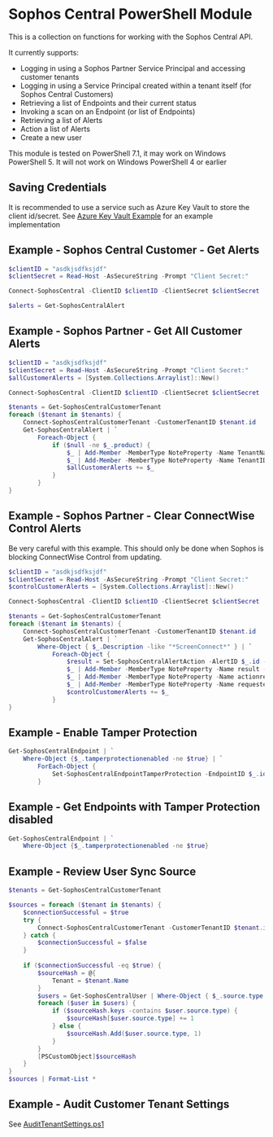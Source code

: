 # Sophos Central PowerShell Module

This is a collection on functions for working with the Sophos Central API.

It currently supports:

* Logging in using a Sophos Partner Service Principal and accessing customer tenants
* Logging in using a Service Principal created within a tenant itself (for Sophos Central Customers)
* Retrieving a list of Endpoints and their current status
* Invoking a scan on an Endpoint (or list of Endpoints)
* Retrieving a list of Alerts
* Action a list of Alerts
* Create a new user

This module is tested on PowerShell 7.1, it may work on Windows PowerShell 5. It will not work on Windows PowerShell 4 or earlier

## Saving Credentials

It is recommended to use a service such as Azure Key Vault to store the client id/secret. See [Azure Key Vault Example](./AzureKeyVaultExample.md) for an example implementation

## Example - Sophos Central Customer - Get Alerts

``` powershell
$clientID = "asdkjsdfksjdf"
$clientSecret = Read-Host -AsSecureString -Prompt "Client Secret:"

Connect-SophosCentral -ClientID $clientID -ClientSecret $clientSecret

$alerts = Get-SophosCentralAlert
```

## Example - Sophos Partner - Get All Customer Alerts

``` powershell
$clientID = "asdkjsdfksjdf"
$clientSecret = Read-Host -AsSecureString -Prompt "Client Secret:"
$allCustomerAlerts = [System.Collections.Arraylist]::New()

Connect-SophosCentral -ClientID $clientID -ClientSecret $clientSecret

$tenants = Get-SophosCentralCustomerTenant
foreach ($tenant in $tenants) {
    Connect-SophosCentralCustomerTenant -CustomerTenantID $tenant.id
    Get-SophosCentralAlert | `
        Foreach-Object {
            if ($null -ne $_.product) {
                $_ | Add-Member -MemberType NoteProperty -Name TenantName -Value $tenant.Name
                $_ | Add-Member -MemberType NoteProperty -Name TenantID -Value $tenant.ID
                $allCustomerAlerts += $_
            }
        }
}
```

## Example - Sophos Partner - Clear ConnectWise Control Alerts

Be very careful with this example. This should only be done when Sophos is blocking ConnectWise Control from updating.

``` powershell
$clientID = "asdkjsdfksjdf"
$clientSecret = Read-Host -AsSecureString -Prompt "Client Secret:"
$controlCustomerAlerts = [System.Collections.Arraylist]::New()

Connect-SophosCentral -ClientID $clientID -ClientSecret $clientSecret

$tenants = Get-SophosCentralCustomerTenant
foreach ($tenant in $tenants) {
    Connect-SophosCentralCustomerTenant -CustomerTenantID $tenant.id
    Get-SophosCentralAlert | `
        Where-Object { $_.Description -like "*ScreenConnect*" } | `
            Foreach-Object {
                $result = Set-SophosCentralAlertAction -AlertID $_.id -Action $_.allowedActions[0]
                $_ | Add-Member -MemberType NoteProperty -Name result -Value $result.result
                $_ | Add-Member -MemberType NoteProperty -Name actionrequested -Value $result.action
                $_ | Add-Member -MemberType NoteProperty -Name requestedAt -Value $result.requestedAt
                $controlCustomerAlerts += $_
            }
}
```

## Example - Enable Tamper Protection

``` powershell
Get-SophosCentralEndpoint | `
    Where-Object {$_.tamperprotectionenabled -ne $true} | `
        ForEach-Object { 
            Set-SophosCentralEndpointTamperProtection -EndpointID $_.id -Enabled $true -Force
        }
```

## Example - Get Endpoints with Tamper Protection disabled

``` powershell
Get-SophosCentralEndpoint | `
    Where-Object {$_.tamperprotectionenabled -ne $true}
```

## Example - Review User Sync Source

``` powershell
$tenants = Get-SophosCentralCustomerTenant

$sources = foreach ($tenant in $tenants) {
    $connectionSuccessful = $true
    try {
        Connect-SophosCentralCustomerTenant -CustomerTenantID $tenant.id
    } catch {
        $connectionSuccessful = $false
    }
    
    if ($connectionSuccessful -eq $true) {
        $sourceHash = @{
            Tenant = $tenant.Name
        }
        $users = Get-SophosCentralUser | Where-Object { $_.source.type -eq 'activeDirectory' }
        foreach ($user in $users) {
            if ($sourceHash.keys -contains $user.source.type) {
                $sourceHash[$user.source.type] += 1
            } else {
                $sourceHash.Add($user.source.type, 1)
            }
        }
        [PSCustomObject]$sourceHash
    }
}
$sources | Format-List *
```

## Example - Audit Customer Tenant Settings

See [AuditTenantSettings.ps1](AuditTenantSettings.ps1)
